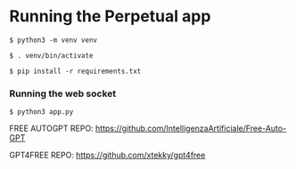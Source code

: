 # Running the Perpetual app

`$ python3 -m venv venv`

`$ . venv/bin/activate`

`$ pip install -r requirements.txt`

### Running the web socket
`$ python3 app.py`

FREE AUTOGPT REPO: https://github.com/IntelligenzaArtificiale/Free-Auto-GPT

GPT4FREE REPO: https://github.com/xtekky/gpt4free
